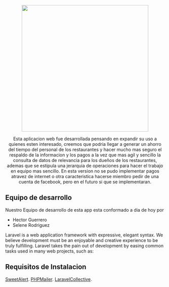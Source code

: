 <p align="center"><img src="https://fotos.subefotos.com/13cba04cee893705c7fefb011608dc8ao.png" width="400"></p>

<p align="center">
Esta aplicacion web fue desarrollada pensando en expandir su uso a quienes esten interesado, creemos que podria llegar a generar un ahorro del tiempo del personal de los restaurantes y hacer mucho mas seguro el respaldo de la informacion y los pagos a la vez que mas agil y sencillo la consulta de datos de relevancia para los dueños de los restaurantes, ademas que se estipula una jerarquia de operaciones para hacer el trabajo en equipo mas sencillo.
En esta version no se pudo implementar pagos atravez de internet o otra caracteristica hacerse miembro pedir de una cuenta de facebook, pero en el futuro si que se implementaran.
</p>

## Equipo de desarrollo

Nuestro Equipo de desarrollo de esta app esta conformado a dia de hoy por

- Hector Guerrero
- Selene Rodriguez

Laravel is a web application framework with expressive, elegant syntax. We believe development must be an enjoyable and creative experience to be truly fulfilling. Laravel takes the pain out of development by easing common tasks used in many web projects, such as:

## Requisitos de Instalacion

[SweetAlert](https://github.com/realrashid/sweet-alert).
[PHPMailer](https://packagist.org/packages/phpmailer/phpmailer).
[LaravelCollective](https://laravelcollective.com/).



